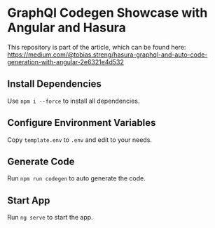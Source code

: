 # GraphQl Codegen Showcase with Angular and Hasura

This repository is part of the article, which can be found here:
https://medium.com/@tobias.streng/hasura-graphql-and-auto-code-generation-with-angular-2e6321e4d532 


## Install Dependencies 
Use `npm i --force` to install all dependencies.


## Configure Environment Variables
Copy `template.env` to `.env` and edit to your needs.


## Generate Code
Run `npm run codegen` to auto generate the code.

## Start App
Run `ng serve` to start the app.
